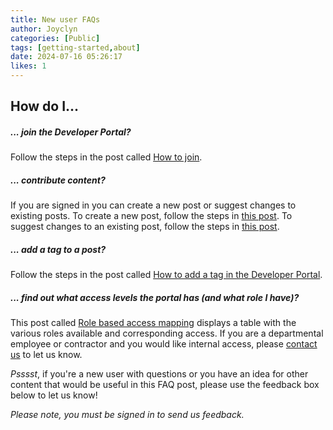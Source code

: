 ```yaml
---
title: New user FAQs
author: Joyclyn
categories: [Public]
tags: [getting-started,about]
date: 2024-07-16 05:26:17 
likes: 1
---
```


## How do I...

##### ... join the Developer Portal?
Follow the steps in the post called [How to join](https://developer.qed.qld.gov.au/public/How-to-join/).
<br>

##### ... contribute content?
If you are signed in you can create a new post or suggest changes to existing posts.
To create a new post, follow the steps in [this post](https://developer.qed.qld.gov.au/public/How-to-add-a-new-post-using-the-inline-editing-tool/).
To suggest changes to an existing post, follow the steps in [this post](https://developer.qed.qld.gov.au/public/How-to-edit-an-existing-post-in-Developer-Portal/).
<br>

##### ... add a tag to a post?
Follow the steps in the post called [How to add a tag in the Developer Portal](https://developer.qed.qld.gov.au/public/How-to-add-a-pre-defined-tag-in-DevPortal/).
<br>

##### ... find out what access levels the portal has (and what role I have)? 
This post called [Role based access mapping](https://developer.qed.qld.gov.au/public/Role-based-access-mapping-in-Developer-Portal/) displays a table with the various roles available and corresponding access.
If you are a departmental employee or contractor and you would like internal access, please [contact us](https://developer.qed.qld.gov.au/contact-us/) to let us know.
<br>

*Psssst*, if you're a new user with questions or you have an idea for other content that would be useful in this FAQ post, please use the feedback box below to let us know! 

*Please note, you must be signed in to send us feedback.*